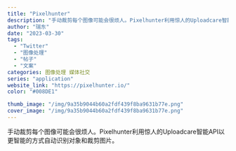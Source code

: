 ```yaml
---
title: "Pixelhunter"
description: "手动裁剪每个图像可能会很烦人。Pixelhunter利用惊人的Uploadcare智能API以更智能的方式自动识别对象和"
author: "瑞东"
date: "2023-03-30"
tags:
  - "Twitter"
  - "图像处理"
  - "帖子"
  - "文案"
categories: 图像处理 媒体社交
series: "application"
website_link: "https://pixelhunter.io/"
color: "#008DE1"

thumb_image: "/img/9a35b9044b60a2fdf439f8ba9631b77e.png"
cover_image: "/img/9a35b9044b60a2fdf439f8ba9631b77e.png"
---
```


手动裁剪每个图像可能会很烦人。Pixelhunter利用惊人的Uploadcare智能API以更智能的方式自动识别对象和裁剪图片。